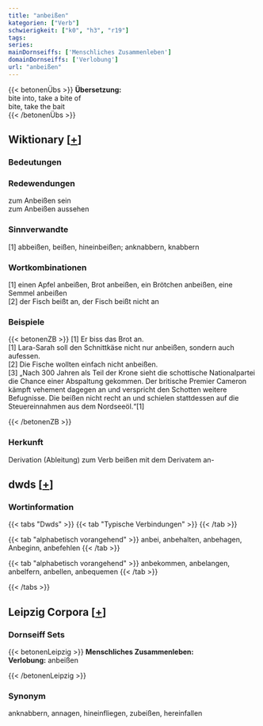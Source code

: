 ```yaml
---
title: "anbeißen"
kategorien: ["Verb"]
schwierigkeit: ["k0", "h3", "r19"]
tags:
series:
mainDornseiffs: ['Menschliches Zusammenleben']
domainDornseiffs: ['Verlobung']
url: "anbeißen"
---
```


{{< betonenÜbs >}}
**Übersetzung:**  
bite into, take a bite of  
bite, take  the bait  
{{< /betonenÜbs >}}

## Wiktionary [[+](https://de.wiktionary.org/wiki/anbeißen)]

### Bedeutungen

### Redewendungen
zum Anbeißen sein  
zum Anbeißen aussehen  

### Sinnverwandte
[1] abbeißen, beißen, hineinbeißen; anknabbern, knabbern  

### Wortkombinationen
[1] einen Apfel anbeißen, Brot anbeißen, ein Brötchen anbeißen,  eine Semmel anbeißen  
[2] der Fisch beißt an, der Fisch beißt nicht an  

### Beispiele
{{< betonenZB >}}
[1] Er biss das Brot an.  
[1] Lara-Sarah soll den Schnittkäse nicht nur anbeißen, sondern auch aufessen.  
[2] Die Fische wollten einfach nicht anbeißen.  
[3] „Nach 300 Jahren als Teil der Krone sieht die schottische Nationalpartei die Chance einer Abspaltung gekommen. Der britische Premier Cameron kämpft vehement dagegen an und verspricht den Schotten weitere Befugnisse. Die beißen nicht recht an und schielen stattdessen auf die Steuereinnahmen aus dem Nordseeöl.“[1]  

{{< /betonenZB >}}
### Herkunft
Derivation (Ableitung) zum Verb beißen mit dem Derivatem an-  



## dwds [[+](https://www.dwds.de/wb/anbeißen)]

### Wortinformation
{{< tabs "Dwds" >}}
{{< tab "Typische Verbindungen" >}}
{{< /tab >}}

{{< tab "alphabetisch vorangehend" >}}
anbei, anbehalten, anbehagen, Anbeginn, anbefehlen
{{< /tab >}}

{{< tab "alphabetisch vorangehend" >}}
anbekommen, anbelangen, anbelfern, anbellen, anbequemen
{{< /tab >}}

{{< /tabs >}}

## Leipzig Corpora [[+](https://corpora.uni-leipzig.de/en/res?word=anbeißen&corpusId=deu_newscrawl-public_2018)]

### Dornseiff Sets
{{< betonenLeipzig >}}
**Menschliches Zusammenleben:**  
**Verlobung:** anbeißen  

{{< /betonenLeipzig >}}

### Synonym
anknabbern, annagen, hineinfliegen, zubeißen, hereinfallen

